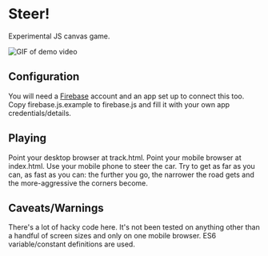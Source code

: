 # Steer!

Experimental JS canvas game.

![GIF of demo video](https://j.gifs.com/oYoE43.gif)

## Configuration

You will need a [Firebase](https://firebase.google.com/) account and an app set up to connect this too. Copy
firebase.js.example to firebase.js and fill it with your own app credentials/details.

## Playing

Point your desktop browser at track.html. Point your mobile browser at index.html. Use your mobile phone to
steer the car. Try to get as far as you can, as fast as you can: the further you go, the narrower the road
gets and the more-aggressive the corners become.

## Caveats/Warnings

There's a lot of hacky code here. It's not been tested on anything other than a handful of screen sizes and
only on one mobile browser. ES6 variable/constant definitions are used.
